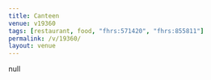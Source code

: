 ```yaml
---
title: Canteen
venue: v19360
tags: [restaurant, food, "fhrs:571420", "fhrs:855811"]
permalink: /v/19360/
layout: venue
---
```

null